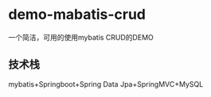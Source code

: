 # demo-mabatis-crud
一个简洁，可用的使用mybatis CRUD的DEMO
## 技术栈
mybatis+Springboot+Spring Data Jpa+SpringMVC+MySQL
